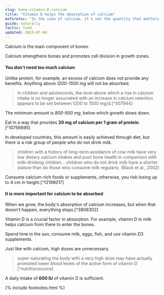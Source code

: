 ```yaml
---
slug: bone-vitamin-D-calcium
title: "Vitamin D helps the absorption of calcium"
beforetoc: "In the case of calcium, it's not the quantity that matters most, but rather its absorbability."
guide: naturally
tactic: food
updated: 2023-07-04
---
```

Calcium is the main component of bones.

Calcium strengthens bones and promotes cell division in growth zones.

#### You don't need too much calcium

Unlike protein, for example, an excess of calcium does not provide any benefits. Anything above *1200-1500 mg* will not be absorbed.

> In children and adolescents, the level above which a rise in calcium intake is no longer associated with an increase in calcium retention appears to be set between 1200 to 1500 mg/d.[^507944]

The minimum amount is *800-900 mg*, below which growth slows down.

Eat in a way that provides **20 mg of calcium per 1 gram of protein**.[^10756695]

In developed countries, this amount is easily achieved through diet, but there is a risk group of people who do not drink milk.

> children with a history of long-term avoidance of cow milk have very low dietary calcium intakes and poor bone health in comparison with milk-drinking children... children who do not drink milk have a shorter stature than do those who consume milk regularly. (Black et al., 2002)

Consume calcium-rich foods or supplements, otherwise, you risk losing up to 4 cm in height.[^12198017]

#### It is more important for calcium to be absorbed

When we grow, the body's absorption of calcium increases, but when that doesn't happen, everything stops.[^3808302]

Vitamin D is a crucial factor in absorption. For example, vitamin D in milk helps calcium from there to enter the bones.

Spend time in the sun, consume milk, eggs, fish, and use vitamin D3 supplements.

Just like with calcium, high doses are unnecessary.

> super-saturating the body with a very high dose may have actually promoted lower blood levels of the active form of vitamin D [^nutritionsource]

A daily intake of **600 IU** of vitamin D is sufficient.

{% include footnotes.html %}
